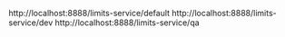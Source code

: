 http://localhost:8888/limits-service/default
http://localhost:8888/limits-service/dev
http://localhost:8888/limits-service/qa